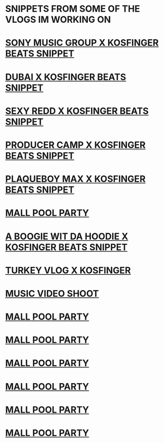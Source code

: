 # SNIPPETS FROM SOME OF THE VLOGS IM WORKING ON 
# <a href="https://youtu.be/mgJiF4kjD8A">SONY MUSIC GROUP X KOSFINGER BEATS SNIPPET</a>

# <a href="https://youtu.be/Xm2yVEfZ65Y">DUBAI X KOSFINGER BEATS SNIPPET</a>

# <a href="https://youtu.be/4etignbstw8">SEXY REDD X KOSFINGER BEATS SNIPPET</a>

# <a href="https://youtu.be/dffNT1SXovE">PRODUCER CAMP X KOSFINGER BEATS SNIPPET</a>

# <a href="https://youtu.be/dwDEumtSHsM">PLAQUEBOY MAX X KOSFINGER BEATS SNIPPET</a>

# <a href="https://youtu.be/6q0fxxlG5SU">MALL POOL PARTY</a>

# <a href="https://youtu.be/0qSi4sUJOiE">A BOOGIE WIT DA HOODIE X KOSFINGER BEATS SNIPPET</a>

# <a href="https://youtu.be/qfQzLc7Sg_Q">TURKEY VLOG X KOSFINGER</a>

# <a href="https://youtu.be/HsYGAnShsoc">MUSIC VIDEO SHOOT </a>

# <a href="https://youtu.be/6q0fxxlG5SU">MALL POOL PARTY</a>
# <a href="https://youtu.be/6q0fxxlG5SU">MALL POOL PARTY</a>
# <a href="https://youtu.be/6q0fxxlG5SU">MALL POOL PARTY</a>
# <a href="https://youtu.be/6q0fxxlG5SU">MALL POOL PARTY</a>
# <a href="https://youtu.be/6q0fxxlG5SU">MALL POOL PARTY</a>
# <a href="https://youtu.be/6q0fxxlG5SU">MALL POOL PARTY</a>



